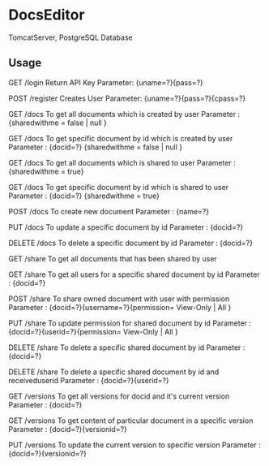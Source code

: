 # DocsEditor
TomcatServer, PostgreSQL Database

## Usage

GET /login
  Return API Key
	Parameter: {uname=?}{pass=?}

POST /register
  Creates User
	Parameter: {uname=?}{pass=?}{cpass=?}

GET /docs
	To get all documents which is created by user
	Parameter : {sharedwithme = false | null }

GET /docs
	To get specific document by id which is created by user
	Parameter : {docid=?} {sharedwithme = false | null }

GET /docs 
	To get all documents which is shared to user
	Parameter : {sharedwithme = true}

GET /docs
	To get specific document by id which is shared to user
	Parameter : {docid=?} {sharedwithme = true}

POST /docs
	To create new document
	Parameter : {name=?} 

PUT /docs
	To update a specific document by id
	Parameter : {docid=?}

DELETE /docs
	To delete a specific document by id
	Parameter : {docid=?}

 GET /share
	To get all documents that has been shared by user

GET /share
	To get all users for a specific shared document by id 
	Parameter : {docid=?}

POST /share
	To share owned document with user with permission
	Parameter : {docid=?}{username=?}{permission= View-Only | All }

PUT /share
	To update permission for shared document by id
	Parameter : {docid=?}{userid=?}{permission= View-Only | All }

DELETE /share
	To delete a specific shared document by id
	Parameter : {docid=?}

DELETE /share
	To delete a specific shared document by id and receiveduserid
	Parameter : {docid=?}{userid=?}

GET /versions
	To get all versions for docid and it's current version
	Parameter : {docid=?}

GET /versions
	To get content of particular document in a specific version
	Parameter : {docid=?}{versionid=?}

PUT /versions
	To update the current version to specific version
	Parameter : {docid=?}{versionid=?}
